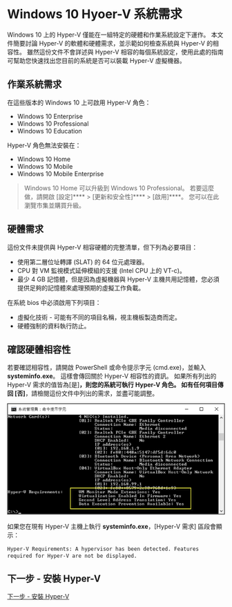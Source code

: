 # Windows 10 Hyoer-V 系統需求

Windows 10 上的 Hyper-V 僅能在一組特定的硬體和作業系統設定下運作。 本文件簡要討論 Hyper-V 的軟體和硬體需求，並示範如何檢查系統與 Hyper-V 的相容性。 雖然這份文件不會詳述與 Hyper-V 相容的每個系統設定，使用此處的指南可幫助您快速找出您目前的系統是否可以裝載 Hyper-V 虛擬機器。

## 作業系統需求

在這些版本的 Windows 10 上可啟用 Hyper-V 角色：

- Windows 10 Enterprise
- Windows 10 Professional
- Windows 10 Education

Hyper-V 角色無法安裝在：

- Windows 10 Home
- Windows 10 Mobile
- Windows 10 Mobile Enterprise

> Windows 10 Home 可以升級到 Windows 10 Professional。 若要這麼做，請開啟 [設定]**** > [更新和安全性]**** > [啟用]****。 您可以在此瀏覽市集並購買升級。

## 硬體需求

這份文件未提供與 Hyper-V 相容硬體的完整清單，但下列為必要項目：

- 使用第二層位址轉譯 (SLAT) 的 64 位元處理器。
- CPU 對 VM 監視模式延伸模組的支援 (Intel CPU 上的 VT-c)。
- 最少 4 GB 記憶體，但是因為虛擬機器與 Hyper-V 主機共用記憶體，您必須提供足夠的記憶體來處理預期的虛擬工作負載。

在系統 bios 中必須啟用下列項目：
- 虛擬化技術 - 可能有不同的項目名稱，視主機板製造商而定。
- 硬體強制的資料執行防止。

## 確認硬體相容性

若要確認相容性，請開啟 PowerShell 或命令提示字元 (cmd.exe)，並輸入 **systeminfo.exe**。 這樣會傳回關於 Hyper-V 相容性的資訊。
如果所有列出的 Hyper-V 需求的值皆為[是]****，則您的系統可執行 Hyper-V 角色。 如有任何項目傳回 [否]****，請檢閱這份文件中列出的需求，並盡可能調整。

![](media/SystemInfo_upd.png)

如果您在現有 Hyper-V 主機上執行 **systeminfo.exe**，[Hyper-V 需求] 區段會顯示：

```
Hyper-V Requirements: A hypervisor has been detected. Features required for Hyper-V are not be displayed.
```

## 下一步 - 安裝 Hyper-V

[下一步 - 安裝 Hyper-V](walkthrough_install.md)




